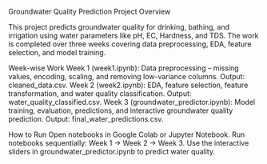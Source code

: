 Groundwater Quality Prediction Project
Overview

This project predicts groundwater quality for drinking, bathing, and irrigation using water parameters like pH, EC, Hardness, and TDS. The work is completed over three weeks covering data preprocessing, EDA, feature selection, and model training.

Week-wise Work
Week 1 (week1.ipynb): Data preprocessing – missing values, encoding, scaling, and removing low-variance columns. Output: cleaned_data.csv.
Week 2 (week2.ipynb): EDA, feature selection, feature transformation, and water quality classification. Output: water_quality_classified.csv.
Week 3 (groundwater_predictor.ipynb): Model training, evaluation, predictions, and interactive groundwater quality prediction. Output: final_water_predictions.csv.

How to Run
Open notebooks in Google Colab or Jupyter Notebook.
Run notebooks sequentially: Week 1 → Week 2 → Week 3.
Use the interactive sliders in groundwater_predictor.ipynb to predict water quality.


